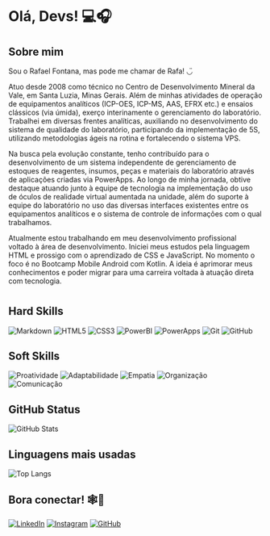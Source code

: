 # Olá, Devs! 💻🎧

## Sobre mim
Sou o Rafael Fontana, mas pode me chamar de Rafa! ◡̈
<p>Atuo desde 2008 como técnico no Centro de Desenvolvimento Mineral da Vale, em Santa Luzia, Minas Gerais. Além de minhas atividades de operação de equipamentos analíticos (ICP-OES, ICP-MS, AAS, EFRX etc.) e ensaios clássicos (via úmida), exerço interinamente o gerenciamento do laboratório. Trabalhei em diversas frentes analíticas, auxiliando no desenvolvimento do sistema de qualidade do laboratório, participando da implementação de 5S, utilizando metodologias ágeis na rotina e fortalecendo o sistema VPS. 
<p>Na busca pela evolução constante, tenho contribuído para o desenvolvimento de um sistema independente de gerenciamento de estoques de reagentes, insumos, peças e materiais do laboratório através de aplicações criadas via PowerApps. Ao longo de minha jornada, obtive destaque atuando junto à equipe de tecnologia na implementação do uso de óculos de realidade virtual aumentada na unidade, além do suporte à equipe do laboratório no uso das diversas interfaces existentes entre os equipamentos analíticos e o sistema de controle de informações com o qual trabalhamos.
<p>Atualmente estou trabalhando em meu desenvolvimento profissional voltado à área de desenvolvimento. Iniciei meus estudos pela linguagem HTML e prossigo com o aprendizado de CSS e JavaScript. No momento o foco é no Bootcamp Mobile Android com Kotlin. A ideia é aprimorar meus conhecimentos e poder migrar para uma carreira voltada à atuação direta com tecnologia.

#


## Hard Skills
![Markdown](https://img.shields.io/badge/Markdown-000?style=for-the-badge&logo=markdown)
![HTML5](https://img.shields.io/badge/HTML5-000?style=for-the-badge&logo=html5)
![CSS3](https://img.shields.io/badge/CSS3-000?style=for-the-badge&logo=css3&logoColor=264CE4)
![PowerBI](https://img.shields.io/badge/PowerBI-000?style=for-the-badge&logo=PowerBI&logoColor=#F2C811)
![PowerApps](https://img.shields.io/badge/PowerApps-000?style=for-the-badge&logo=PowerApps&logoColor=742774)
![Git](https://img.shields.io/badge/Git-000?style=for-the-badge&logo=Git&logoColor=#F05032)
![GitHub](https://img.shields.io/badge/GitHub-000?style=for-the-badge&logo=GitHub&logoColor=#181717)


## Soft Skills
![Proatividade](https://img.shields.io/badge/Proatividade-423?style=for-the-badge)
![Adaptabilidade](https://img.shields.io/badge/Adaptabilidade-428?style=for-the-badge)
![Empatia](https://img.shields.io/badge/Empatia-143?style=for-the-badge)
![Organização](https://img.shields.io/badge/Organização-103?style=for-the-badge)
![Comunicação](https://img.shields.io/badge/Comunicação-910?style=for-the-badge)


## GitHub Status

![GitHub Stats](https://github-readme-stats.vercel.app/api?username=RafaelDCFontana&theme=transparent&bg_color=000&border_color=30A3DC&show_icons=true&icon_color=30A3DC&title_color=E94D5F&text_color=FFF)


## Linguagens mais usadas

![Top Langs](https://github-readme-stats-git-masterrstaa-rickstaa.vercel.app/api/top-langs/?username=RafaelDCFontana&layout=compact&bg_color=000&border_color=30A3DC&title_color=E94D5F&text_color=FFF)


## Bora conectar! 🕸📡
[![LinkedIn](https://img.shields.io/badge/LinkedIn-000?style=for-the-badge&logo=linkedin&logoColor=0E76A8)](https://www.linkedin.com/in/rafael-fontana-37b9a5191/)
[![Instagram](https://img.shields.io/badge/Instagram-000?style=for-the-badge&logo=instagram)](https://www.instagram.com/rafaeldcfontana/)
[![GitHub](https://img.shields.io/badge/GitHub-000?style=for-the-badge&logo=github)](https://github.com/RafaelDCFontana)



